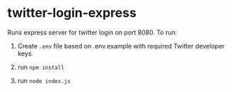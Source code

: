 # twitter-login-express

Runs express server for twitter login on port 8080. To run: 

1. Create `.env` file based on .env.example with required Twitter developer keys

2. run `npm install`

3. run `node index.js`
